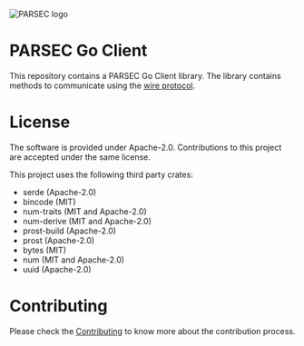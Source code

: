 <!--
  -- Copyright (c) 2019, Arm Limited, All Rights Reserved
  -- SPDX-License-Identifier: Apache-2.0
  --
  -- Licensed under the Apache License, Version 2.0 (the "License"); you may
  -- not use this file except in compliance with the License.
  -- You may obtain a copy of the License at
  --
  -- http://www.apache.org/licenses/LICENSE-2.0
  --
  -- Unless required by applicable law or agreed to in writing, software
  -- distributed under the License is distributed on an "AS IS" BASIS, WITHOUT
  -- WARRANTIES OR CONDITIONS OF ANY KIND, either express or implied.
  -- See the License for the specific language governing permissions and
  -- limitations under the License.
--->
![PARSEC logo](PARSEC.png)
# PARSEC Go Client

This repository contains a PARSEC Go Client library.
The library contains methods to communicate using the [wire protocol](https://github.com/parallaxsecond/parsec/blob/master/docs/wire_protocol.md).

# License

The software is provided under Apache-2.0. Contributions to this project are accepted under the same license.

This project uses the following third party crates:
* serde (Apache-2.0)
* bincode (MIT)
* num-traits (MIT and Apache-2.0)
* num-derive (MIT and Apache-2.0)
* prost-build (Apache-2.0)
* prost (Apache-2.0)
* bytes (MIT)
* num (MIT and Apache-2.0)
* uuid (Apache-2.0)

# Contributing

Please check the [Contributing](CONTRIBUTING.md) to know more about the contribution process.
